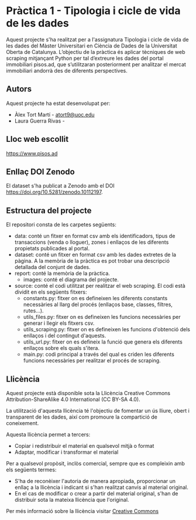 # Pràctica 1 - Tipologia i cicle de vida de les dades

Aquest projecte s'ha realitzat per a l'assignatura Tipologia i cicle de vida de les dades del Màster Universitari en Ciència de Dades de la Universitat Oberta de Catalunya. L’objectiu de la pràctica és aplicar tècniques de web scraping mitjançant Python per tal d’extreure les dades del portal immobiliari pisos.ad, que s’utilitzaran posteriorment per analitzar el mercat immobiliari andorrà des de diferents perspectives. 

## Autors
Aquest projecte ha estat desenvolupat per:
* Àlex Tort Martí - atort9@uoc.edu
* Laura Guerra Rivas - 

## Lloc web escollit

https://www.pisos.ad

## Enllaç DOI Zenodo

El dataset s'ha publicat a Zenodo amb el DOI https://doi.org/10.5281/zenodo.10112197. 

## Estructura del projecte

El repositori consta de les carpetes següents:
* data: conté un fitxer en format csv amb els identificadors, tipus de transaccions (venda o lloguer), zones i enllaços de les diferents propietats publicades al portal. 
* dataset: conté un fitxer en format csv amb les dades extretes de la pàgina. A la memòria de la pràctica es pot trobar una descripció detallada del conjunt de dades.
* report: conté la memòria de la pràctica. 
  * images: conté el diagrama del projecte.
* source: conté el codi utilitzat per realitzar el web scraping. El codi està dividit en els següents fitxers:
  * constants.py: fitxer on es defineixen les diferents constants necessàries al llarg del procés (enllaços base, classes, filtres, rutes...).
  * utils_files.py: fitxer on es defineixen les funcions necessàries per generar i llegir els fitxers csv. 
  * utils_scraping.py: fitxer on es defineixen les funcions d'obtenció dels enllaços i del contingut d'aquests.
  * utils_url.py: fitxer on es defineix la funció que genera els diferents enllaços sobre els quals s'itera. 
  * main.py: codi principal a través del qual es criden les diferents funcions necessàries per realitzar el procés de scraping. 

## Llicència
Aquest projecte està disponible sota la Llicència Creative Commons Attribution-ShareAlike 4.0 International (CC BY-SA 4.0). 

La utilització d'aquesta llicència té l'objectiu de fomentar un ús lliure, obert i transparent de les dades, així com promoure la compartició de coneixement.

Aquesta llicència permet a tercers:

* Copiar i redistribuir el material en qualsevol mitjà o format
* Adaptar, modificar i transformar el material

Per a qualsevol propòsit, inclòs comercial, sempre que es compleixin amb els següents termes:

* S'ha de reconèixer l'autoria de manera apropiada, proporcionar un enllaç a la llicència i indicant si s'han realitzat canvis al material original.
* En el cas de modificar o crear a partir del material original, s'han de distribuir sota la mateixa llicència que l'original.

Per més informació sobre la llicència visitar [Creative Commons](https://creativecommons.org/licenses/by-sa/4.0/deed.es)
